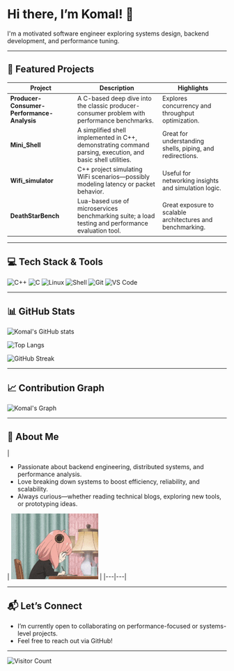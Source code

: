 # Hi there, I’m Komal! 👋

I'm a motivated software engineer exploring systems design, backend development, and performance tuning.

---

## 🚀 Featured Projects

| Project | Description | Highlights |
|---------|-------------|------------|
| **Producer-Consumer-Performance-Analysis** | A C-based deep dive into the classic producer-consumer problem with performance benchmarks. | Explores concurrency and throughput optimization. |
| **Mini_Shell** | A simplified shell implemented in C++, demonstrating command parsing, execution, and basic shell utilities. | Great for understanding shells, piping, and redirections. |
| **Wifi_simulator** | C++ project simulating WiFi scenarios—possibly modeling latency or packet behavior. | Useful for networking insights and simulation logic. |
| **DeathStarBench** | Lua-based use of microservices benchmarking suite; a load testing and performance evaluation tool. | Great exposure to scalable architectures and benchmarking. |

---

## 💻 Tech Stack & Tools

![C++](https://img.shields.io/badge/C++-00599C?style=for-the-badge&logo=cplusplus&logoColor=white)
![C](https://img.shields.io/badge/C-00599C?style=for-the-badge&logo=c&logoColor=white)
![Linux](https://img.shields.io/badge/Linux-FCC624?style=for-the-badge&logo=linux&logoColor=black)
![Shell](https://img.shields.io/badge/Shell_Scripting-121011?style=for-the-badge&logo=gnu-bash&logoColor=white)
![Git](https://img.shields.io/badge/Git-F05032?style=for-the-badge&logo=git&logoColor=white)
![VS Code](https://img.shields.io/badge/VSCode-0078d7?style=for-the-badge&logo=visual-studio-code&logoColor=white)

---

## 📊 GitHub Stats

![Komal's GitHub stats](https://github-readme-stats.vercel.app/api?username=komal682&show_icons=true&theme=radical)

![Top Langs](https://github-readme-stats.vercel.app/api/top-langs/?username=komal682&layout=compact&theme=radical)

![GitHub Streak](https://github-readme-streak-stats.herokuapp.com/?user=komal682&theme=radical)

---

## 📈 Contribution Graph

![Komal's Graph](https://github-readme-activity-graph.vercel.app/graph?username=komal682&theme=react-dark&hide_border=true&area=true)

---

## 🌱 About Me

| <div align="left">  
- Passionate about backend engineering, distributed systems, and performance analysis.  
- Love breaking down systems to boost efficiency, reliability, and scalability.  
- Always curious—whether reading technical blogs, exploring new tools, or prototyping ideas.  
</div> | <img src="assets/anya-forger-taking-notes.gif" alt="Anya Forger taking notes" width="200" /> |
|---|---|

---

## 📬 Let’s Connect

- I’m currently open to collaborating on performance-focused or systems-level projects.  
- Feel free to reach out via GitHub!  

---

![Visitor Count](https://komarev.com/ghpvc/?username=komal682&color=blueviolet&style=flat-square)

